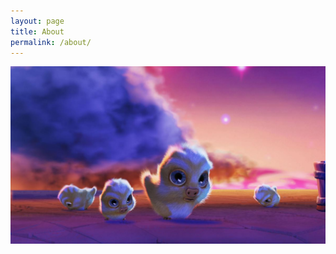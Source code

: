 ```yaml
---
layout: page
title: About
permalink: /about/
---
```


<!--![useful image](http://www.sonypicturesmuseum.com/public/uploads/collectionasset/image/chubb-chubbs-14.jpg) -->

![my photo](/assets/images/chubb-chubbs-14.jpg)


